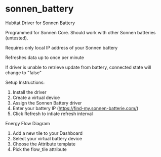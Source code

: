 # sonnen_battery
Hubitat Driver for Sonnen Battery

Programmed for Sonnen Core. Should work with other Sonnen batteries (untested).

Requires only local IP address of your Sonnen battery

Refreshes data up to once per minute

If driver is unable to retrieve update from battery, connected state will change to "false"

Setup Instructions:
1. Install the driver
2. Create a virtual device
3. Assign the Sonnen Battery driver
4. Enter your battery IP (https://find-my.sonnen-batterie.com/)
5. Click Refresh to intiate refresh interval

Energy Flow Diagram
1. Add a new tile to your Dashboard
2. Select your virtual battery device
3. Choose the Attribute template
4. Pick the flow_tile attribute
